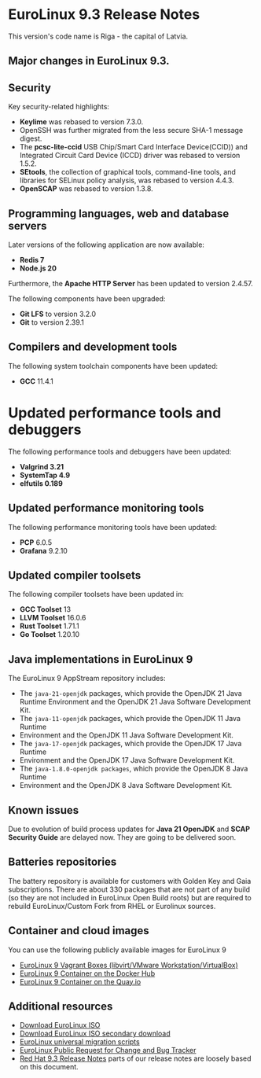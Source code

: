 # EuroLinux 9.3 Release Notes

This version's code name is Riga - the capital of Latvia.

## Major changes in EuroLinux 9.3.

## Security

Key security-related highlights:

- **Keylime** was rebased to version 7.3.0.
- OpenSSH was further migrated from the less secure SHA-1 message digest.
- The **pcsc-lite-ccid** USB Chip/Smart Card Interface Device(CCID)) and Integrated Circuit Card Device (ICCD) driver was rebased to version 1.5.2.
- **SEtools**, the collection of graphical tools, command-line tools, and libraries for SELinux policy analysis, was rebased to version 4.4.3.
- **OpenSCAP** was rebased to version 1.3.8.

## Programming languages, web and database servers

Later versions of the following application are now available:

- **Redis 7**
- **Node.js 20**

Furthermore, the **Apache HTTP Server** has been updated to version 2.4.57.

The following components have been upgraded:

- **Git LFS** to version 3.2.0
- **Git** to version 2.39.1

## Compilers and development tools

The following system toolchain components have been updated:

- **GCC** 11.4.1

# Updated performance tools and debuggers

The following performance tools and debuggers have been updated:

- **Valgrind 3.21**
- **SystemTap 4.9**
- **elfutils 0.189**

## Updated performance monitoring tools

The following performance monitoring tools have been updated:

- **PCP** 6.0.5
- **Grafana** 9.2.10

## Updated compiler toolsets

The following compiler toolsets have been updated in:

- **GCC Toolset** 13
- **LLVM Toolset** 16.0.6
- **Rust Toolset** 1.71.1
- **Go Toolset** 1.20.10

## Java implementations in EuroLinux 9

The EuroLinux 9 AppStream repository includes:

- The `java-21-openjdk` packages, which provide the OpenJDK 21 Java Runtime Environment and the OpenJDK 21 Java Software Development Kit.
- The `java-11-openjdk` packages, which provide the OpenJDK 11 Java Runtime
- Environment and the OpenJDK 11 Java Software Development Kit.
- The `java-17-openjdk` packages, which provide the OpenJDK 17 Java Runtime
- Environment and the OpenJDK 17 Java Software Development Kit.
- The `java-1.8.0-openjdk packages`, which provide the OpenJDK 8 Java Runtime
- Environment and the OpenJDK 8 Java Software Development Kit.

## Known issues

Due to evolution of build process updates for **Java 21 OpenJDK** and **SCAP Security Guide** are delayed now. They are going to be delivered soon.

## Batteries repositories

The battery repository is available for customers with Golden Key and Gaia
subscriptions. There are about 330 packages that are not part of any build (so
they are not included in EuroLinux Open Build roots) but are required to
rebuild EuroLinux/Custom Fork from RHEL or Eurolinux sources.

## Container and cloud images

You can use the following publicly available images for EuroLinux 9
- [EuroLinux 9 Vagrant Boxes (libvirt/VMware Workstation/VirtualBox)](https://app.vagrantup.com/eurolinux-vagrant/boxes/eurolinux-9)
- [EuroLinux 9 Container on the Docker Hub](https://hub.docker.com/r/eurolinux/eurolinux-9)
- [EuroLinux 9 Container on the Quay.io](https://quay.io/repository/eurolinux/eurolinux-9)

## Additional resources

- [Download EuroLinux ISO](https://fbi.cdn.euro-linux.com/isos/)
- [Download EuroLinux ISO secondary download](https://fbi2.cdn.euro-linux.com/isos/)
- [EuroLinux universal migration scripts](https://github.com/EuroLinux/eurolinux-migration-scripts)
- [EuroLinux Public Request for Change and Bug Tracker](https://github.com/EuroLinux/eurolinux-distro-bugs-and-rfc)
- [Red Hat 9.3 Release Notes](https://access.redhat.com/documentation/en-us/red_hat_enterprise_linux/9/html-single/9.3_release_notes/index) parts of our release notes are loosely based on this document.
